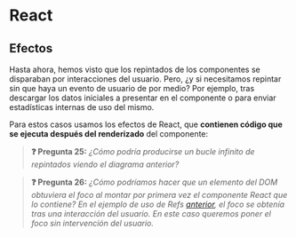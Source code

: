 # React
## Efectos

Hasta ahora, hemos visto que los repintados de los componentes se disparaban por interacciones del usuario. Pero, ¿y si necesitamos repintar sin que haya un evento de usuario de por medio? Por ejemplo, tras descargar los datos iniciales a presentar en el componente o para enviar estadísticas internas de uso del mismo.

Para estos casos usamos los efectos de React, que **contienen código que se ejecuta después del renderizado** del componente:

<object type="image/svg+xml" data="./img/hooks.lifecycle.svg" width="100%"></object>

> **❓ Pregunta 25:** _¿Cómo podría producirse un bucle infinito de repintados viendo el diagrama anterior?_

> **❓ Pregunta 26:** _¿Cómo podríamos hacer que un elemento del DOM obtuviera el foco al montar por primera vez el componente React que lo contiene? En el ejemplo de uso de Refs [anterior](./refs-dom.md), el foco se obtenía tras una interacción del usuario. En este caso queremos poner el foco sin intervención del usuario._